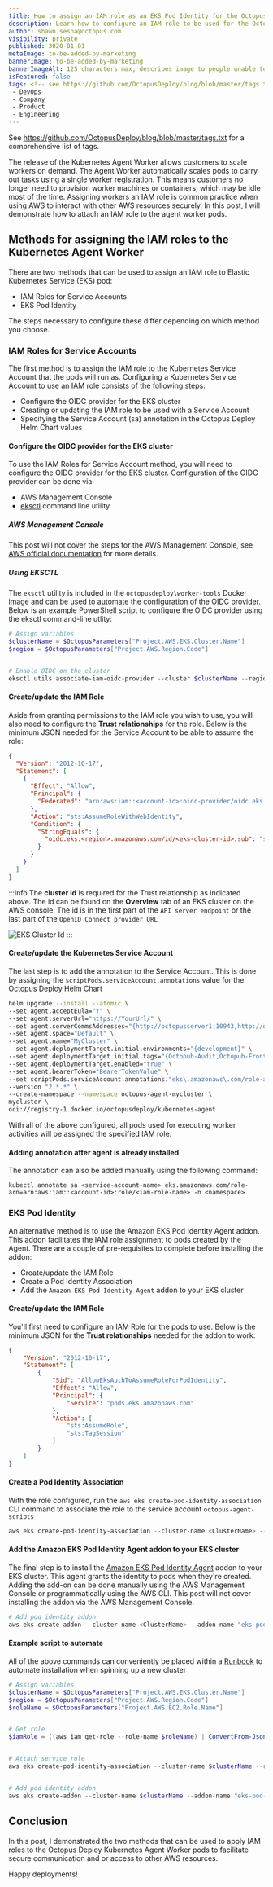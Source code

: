 ```yaml
---
title: How to assign an IAM role as an EKS Pod Identity for the Octopus Kubernetes worker agent.
description: Learn how to configure an IAM role to be used for the Octopus Kubernetes worker agent.
author: shawn.sesna@octopus.com
visibility: private
published: 3020-01-01
metaImage: to-be-added-by-marketing
bannerImage: to-be-added-by-marketing
bannerImageAlt: 125 characters max, describes image to people unable to see it.
isFeatured: false
tags: <!-- see https://github.com/OctopusDeploy/blog/blob/master/tags.txt for a comprehensive list of tags -->
 - DevOps
 - Company
 - Product
 - Engineering
---
```



See https://github.com/OctopusDeploy/blog/blob/master/tags.txt for a comprehensive list of tags.


The release of the Kubernetes Agent Worker allows customers to scale workers on demand.  The Agent Worker automatically scales pods to carry out tasks using a single worker registration.  This means customers no longer need to provision worker machines or containers, which may be idle most of the time.  Assigning workers an IAM role is common practice when using AWS to interact with other AWS resources securely.  In this post, I will demonstrate how to attach an IAM role to the agent worker pods.


## Methods for assigning the IAM roles to the Kubernetes Agent Worker
There are two methods that can be used to assign an IAM role to Elastic Kubernetes Service (EKS) pod:
- IAM Roles for Service Accounts
- EKS Pod Identity


The steps necessary to configure these differ depending on which method you choose.


### IAM Roles for Service Accounts
The first method is to assign the IAM role to the Kubernetes Service Account that the pods will run as.  Configuring a Kubernetes Service Account to use an IAM role consists of the following steps:
- Configure the OIDC provider for the EKS cluster
- Creating or updating the IAM role to be used with a Service Account
- Specifying the Service Account (sa) annotation in the Octopus Deploy Helm Chart values


#### Configure the OIDC provider for the EKS cluster
To use the IAM Roles for Service Account method, you will need to configure the OIDC provider for the EKS cluster.  Configuration of the OIDC provider can be done via:
- AWS Management Console
- [eksctl](https://eksctl.io/) command line utility


##### AWS Management Console
This post will not cover the steps for the AWS Management Console, see [AWS official documentation](https://docs.aws.amazon.com/eks/latest/userguide/enable-iam-roles-for-service-accounts.html) for more details.


##### Using EKSCTL
The `eksctl` utility is included in the `octopusdeploy\worker-tools` Docker image and can be used to automate the configuration of the OIDC provider.  Below is an example PowerShell script to configure the OIDC provider using the eksctl command-line utlity:


```powershell
# Assign variables
$clusterName = $OctopusParameters["Project.AWS.EKS.Cluster.Name"]
$region = $OctopusParameters["Project.AWS.Region.Code"]


# Enable OIDC on the cluster
eksctl utils associate-iam-oidc-provider --cluster $clusterName --region $region --approve
```


#### Create/update the IAM Role
Aside from granting permissions to the IAM role you wish to use, you will also need to configure the **Trust relationships** for the role.  Below is the minimum JSON needed for the Service Account to be able to assume the role:


```json
{
  "Version": "2012-10-17",
  "Statement": [
    {
      "Effect": "Allow",
      "Principal": {
        "Federated": "arn:aws:iam::<account-id>:oidc-provider/oidc.eks.<region>.amazonaws.com/id/<eks-cluster-id>"
      },
      "Action": "sts:AssumeRoleWithWebIdentity",
      "Condition": {
        "StringEquals": {
          "oidc.eks.<region>.amazonaws.com/id/<eks-cluster-id>:sub": "system:serviceaccount:<namespace>:<service-account-name>"
        }
      }
    }
  ]
}
```


:::info
The **cluster id** is required for the Trust relationship as indicated above.  The id can be found on the **Overview** tab of an EKS cluster on the AWS console.  The id is in the first part of the `API server endpoint` or the last part of the `OpenID Connect provider URL`


![EKS Cluster Id](aws-eks-cluster-id.png)
:::


#### Create/update the Kubernetes Service Account
The last step is to add the annotation to the Service Account.  This is done by assigning the `scriptPods.serviceAccount.annotations` value for the Octopus Deploy Helm Chart


```bash
helm upgrade --install --atomic \
--set agent.acceptEula="Y" \
--set agent.serverUrl="https://YourUrl/" \
--set agent.serverCommsAddresses="{http://octopusserver1:10943,http://octopusserver2:10943}" \
--set agent.space="Default" \
--set agent.name="MyCluster" \
--set agent.deploymentTarget.initial.environments="{development}" \
--set agent.deploymentTarget.initial.tags="{Octopub-Audit,Octopub-Frontend,Octopub-Product}" \
--set agent.deploymentTarget.enabled="true" \
--set agent.bearerToken="BearerTokenValue" \
--set scriptPods.serviceAccount.annotations."eks\.amazonaws\.com/role-arn"="arn:aws:iam::<account-id>:role/<iam-role-name>" \
--version "2.*.*" \
--create-namespace --namespace octopus-agent-mycluster \
mycluster \
oci://registry-1.docker.io/octopusdeploy/kubernetes-agent
```


With all of the above configured, all pods used for executing worker activities will be assigned the specified IAM role.


#### Adding annotation after agent is already installed
The annotation can also be added manually using the following command:


```
kubectl annotate sa <service-account-name> eks.amazonaws.com/role-arn=arn:aws:iam::<account-id>:role/<iam-role-name> -n <namespace>
```


### EKS Pod Identity
An alternative method is to use the Amazon EKS Pod Identity Agent addon.  This addon facilitates the IAM role assignment to pods created by the Agent.  There are a couple of pre-requisites to complete before installing the addon:
- Create/update the IAM Role
- Create a Pod Identity Association
- Add the `Amazon EKS Pod Identity Agent` addon to your EKS cluster


#### Create/update the IAM Role
You'll first need to configure an IAM Role for the pods to use.  Below is the minimum JSON for the **Trust relationships** needed for the addon to work:


```json
{
    "Version": "2012-10-17",
    "Statement": [
        {
            "Sid": "AllowEksAuthToAssumeRoleForPodIdentity",
            "Effect": "Allow",
            "Principal": {
                "Service": "pods.eks.amazonaws.com"
            },
            "Action": [
                "sts:AssumeRole",
                "sts:TagSession"
            ]
        }
    ]
}
```


#### Create a Pod Identity Association
With the role configured, run the `aws eks create-pod-identity-association` CLI command to associate the role to the service account `octopus-agent-scripts`


```powershell
aws eks create-pod-identity-association --cluster-name <ClusterName> --role-arn <RoleArn> --namespace "<Namespace>" --service-account octopus-agent-scripts
```


#### Add the Amazon EKS Pod Identity Agent addon to your EKS cluster
The final step is to install the [Amazon EKS Pod Identity Agent](https://docs.aws.amazon.com/eks/latest/userguide/pod-identities.html) addon to your EKS cluster.  This agent grants the identity to pods when they're created.  Adding the add-on can be done manually using the AWS Management Console or programmatically using the AWS CLI.  This post will not cover installing the addon via the AWS Management Console.


```powershell
# Add pod identity addon
aws eks create-addon --cluster-name <ClusterName> --addon-name "eks-pod-identity-agent"
```


#### Example script to automate
All of the above commands can conveniently be placed within a [Runbook](https://octopus.com/docs/runbooks) to automate installation when spinning up a new cluster


```powershell
# Assign variables
$clusterName = $OctopusParameters["Project.AWS.EKS.Cluster.Name"]
$region = $OctopusParameters["Project.AWS.Region.Code"]
$roleName = $OctopusParameters["Project.AWS.EC2.Role.Name"]


# Get role
$iamRole = ((aws iam get-role --role-name $roleName) | ConvertFrom-Json)


# Attach service role
aws eks create-pod-identity-association --cluster-name $clusterName --role-arn $iamRole.Role.Arn --namespace "octopus-worker-awsagentworker" --service-account octopus-agent-scripts


# Add pod identity addon
aws eks create-addon --cluster-name $clusterName --addon-name "eks-pod-identity-agent"
```


## Conclusion
In this post, I demonstrated the two methods that can be used to apply IAM roles to the Octopus Deploy Kubernetes Agent Worker pods to facilitate secure communication and or access to other AWS resources.


Happy deployments!